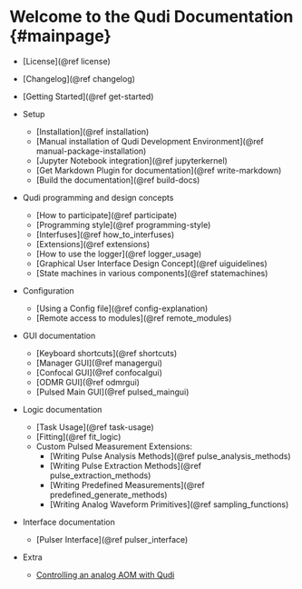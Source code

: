 # Welcome to the Qudi Documentation  {#mainpage}


* [License](@ref license)
* [Changelog](@ref changelog)
* [Getting Started](@ref get-started)

* Setup
    * [Installation](@ref installation)
    * [Manual installation of Qudi Development Environment](@ref manual-package-installation)
    * [Jupyter Notebook integration](@ref jupyterkernel)
    * [Get Markdown Plugin for documentation](@ref write-markdown)
    * [Build the documentation](@ref build-docs)

* Qudi programming and design concepts
   * [How to participate](@ref participate)
   * [Programming style](@ref programming-style)
   * [Interfuses](@ref how_to_interfuses)
   * [Extensions](@ref extensions)
   * [How to use the logger](@ref logger_usage)
   * [Graphical User Interface Design Concept](@ref uiguidelines)
   * [State machines in various components](@ref statemachines)

* Configuration
    * [Using a Config file](@ref config-explanation)
    * [Remote access to modules](@ref remote_modules)

* GUI documentation
    * [Keyboard shortcuts](@ref shortcuts)
    * [Manager GUI](@ref managergui)
    * [Confocal GUI](@ref confocalgui)
    * [ODMR GUI](@ref odmrgui)
    * [Pulsed Main GUI](@ref pulsed_maingui)

* Logic documentation
    * [Task Usage](@ref task-usage)
    * [Fitting](@ref fit_logic)
    * Custom Pulsed Measurement Extensions:
        * [Writing Pulse Analysis Methods](@ref pulse_analysis_methods)
        * [Writing Pulse Extraction Methods](@ref pulse_extraction_methods)
        * [Writing Predefined Measurements](@ref predefined_generate_methods)
        * [Writing Analog Waveform Primitives](@ref sampling_functions)

* Interface documentation
    * [Pulser Interface](@ref pulser_interface)

* Extra
    * [Controlling an analog AOM with Qudi](@control-aom)

